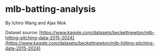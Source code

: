 # mlb-batting-analysis

By Ichiro Wang and Ajax Mok

Dataset source: [https://www.kaggle.com/datasets/beckettnewton/mlb-hitting-pitching-data-2015-2024](https://www.kaggle.com/datasets/beckettnewton/mlb-hitting-pitching-data-2015-2024)